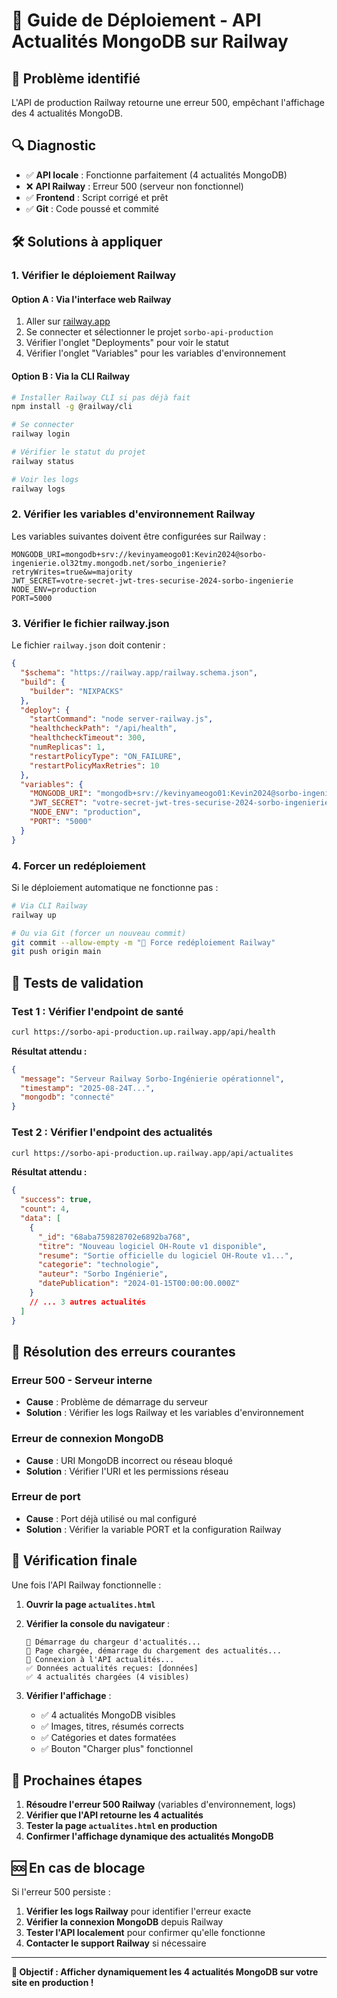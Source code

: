 # 🚀 Guide de Déploiement - API Actualités MongoDB sur Railway

## 🚨 **Problème identifié**
L'API de production Railway retourne une erreur 500, empêchant l'affichage des 4 actualités MongoDB.

## 🔍 **Diagnostic**
- ✅ **API locale** : Fonctionne parfaitement (4 actualités MongoDB)
- ❌ **API Railway** : Erreur 500 (serveur non fonctionnel)
- ✅ **Frontend** : Script corrigé et prêt
- ✅ **Git** : Code poussé et commité

## 🛠️ **Solutions à appliquer**

### **1. Vérifier le déploiement Railway**

#### **Option A : Via l'interface web Railway**
1. Aller sur [railway.app](https://railway.app)
2. Se connecter et sélectionner le projet `sorbo-api-production`
3. Vérifier l'onglet "Deployments" pour voir le statut
4. Vérifier l'onglet "Variables" pour les variables d'environnement

#### **Option B : Via la CLI Railway**
```bash
# Installer Railway CLI si pas déjà fait
npm install -g @railway/cli

# Se connecter
railway login

# Vérifier le statut du projet
railway status

# Voir les logs
railway logs
```

### **2. Vérifier les variables d'environnement Railway**

Les variables suivantes doivent être configurées sur Railway :

```env
MONGODB_URI=mongodb+srv://kevinyameogo01:Kevin2024@sorbo-ingenierie.ol32tmy.mongodb.net/sorbo_ingenierie?retryWrites=true&w=majority
JWT_SECRET=votre-secret-jwt-tres-securise-2024-sorbo-ingenierie
NODE_ENV=production
PORT=5000
```

### **3. Vérifier le fichier railway.json**

Le fichier `railway.json` doit contenir :

```json
{
  "$schema": "https://railway.app/railway.schema.json",
  "build": {
    "builder": "NIXPACKS"
  },
  "deploy": {
    "startCommand": "node server-railway.js",
    "healthcheckPath": "/api/health",
    "healthcheckTimeout": 300,
    "numReplicas": 1,
    "restartPolicyType": "ON_FAILURE",
    "restartPolicyMaxRetries": 10
  },
  "variables": {
    "MONGODB_URI": "mongodb+srv://kevinyameogo01:Kevin2024@sorbo-ingenierie.ol32tmy.mongodb.net/sorbo_ingenierie?retryWrites=true&w=majority",
    "JWT_SECRET": "votre-secret-jwt-tres-securise-2024-sorbo-ingenierie",
    "NODE_ENV": "production",
    "PORT": "5000"
  }
}
```

### **4. Forcer un redéploiement**

Si le déploiement automatique ne fonctionne pas :

```bash
# Via CLI Railway
railway up

# Ou via Git (forcer un nouveau commit)
git commit --allow-empty -m "🔄 Force redéploiement Railway"
git push origin main
```

## 🧪 **Tests de validation**

### **Test 1 : Vérifier l'endpoint de santé**
```bash
curl https://sorbo-api-production.up.railway.app/api/health
```

**Résultat attendu :**
```json
{
  "message": "Serveur Railway Sorbo-Ingénierie opérationnel",
  "timestamp": "2025-08-24T...",
  "mongodb": "connecté"
}
```

### **Test 2 : Vérifier l'endpoint des actualités**
```bash
curl https://sorbo-api-production.up.railway.app/api/actualites
```

**Résultat attendu :**
```json
{
  "success": true,
  "count": 4,
  "data": [
    {
      "_id": "68aba759828702e6892ba768",
      "titre": "Nouveau logiciel OH-Route v1 disponible",
      "resume": "Sortie officielle du logiciel OH-Route v1...",
      "categorie": "technologie",
      "auteur": "Sorbo Ingénierie",
      "datePublication": "2024-01-15T00:00:00.000Z"
    }
    // ... 3 autres actualités
  ]
}
```

## 🔧 **Résolution des erreurs courantes**

### **Erreur 500 - Serveur interne**
- **Cause** : Problème de démarrage du serveur
- **Solution** : Vérifier les logs Railway et les variables d'environnement

### **Erreur de connexion MongoDB**
- **Cause** : URI MongoDB incorrect ou réseau bloqué
- **Solution** : Vérifier l'URI et les permissions réseau

### **Erreur de port**
- **Cause** : Port déjà utilisé ou mal configuré
- **Solution** : Vérifier la variable PORT et la configuration Railway

## 📱 **Vérification finale**

Une fois l'API Railway fonctionnelle :

1. **Ouvrir la page `actualites.html`**
2. **Vérifier la console du navigateur** :
   ```
   📰 Démarrage du chargeur d'actualités...
   📰 Page chargée, démarrage du chargement des actualités...
   📡 Connexion à l'API actualités...
   ✅ Données actualités reçues: [données]
   ✅ 4 actualités chargées (4 visibles)
   ```

3. **Vérifier l'affichage** :
   - ✅ 4 actualités MongoDB visibles
   - ✅ Images, titres, résumés corrects
   - ✅ Catégories et dates formatées
   - ✅ Bouton "Charger plus" fonctionnel

## 🎯 **Prochaines étapes**

1. **Résoudre l'erreur 500 Railway** (variables d'environnement, logs)
2. **Vérifier que l'API retourne les 4 actualités**
3. **Tester la page `actualites.html` en production**
4. **Confirmer l'affichage dynamique des actualités MongoDB**

## 🆘 **En cas de blocage**

Si l'erreur 500 persiste :

1. **Vérifier les logs Railway** pour identifier l'erreur exacte
2. **Vérifier la connexion MongoDB** depuis Railway
3. **Tester l'API localement** pour confirmer qu'elle fonctionne
4. **Contacter le support Railway** si nécessaire

---

**🎯 Objectif : Afficher dynamiquement les 4 actualités MongoDB sur votre site en production !**
